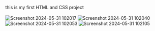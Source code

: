 this is my first HTML and CSS project <br><br>
![Screenshot 2024-05-31 102017](https://github.com/yassir150/Cars-rent-website/assets/112581277/000a4d11-f190-47ec-a7fb-c00786cd6629)
![Screenshot 2024-05-31 102040](https://github.com/yassir150/Cars-rent-website/assets/112581277/fab68249-a13d-4cd6-a8c5-578ae5473f63)
![Screenshot 2024-05-31 102053](https://github.com/yassir150/Cars-rent-website/assets/112581277/ac75f3b9-7eee-448f-953a-92c1197f5f0f)
![Screenshot 2024-05-31 102105](https://github.com/yassir150/Cars-rent-website/assets/112581277/13039d9e-cfd0-4076-8273-c161f386617d)
